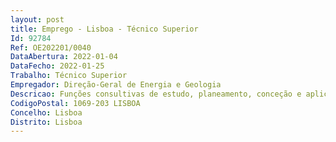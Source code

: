```yaml
--- 
layout: post
title: Emprego - Lisboa - Técnico Superior
Id: 92784
Ref: OE202201/0040
DataAbertura: 2022-01-04
DataFecho: 2022-01-25
Trabalho: Técnico Superior
Empregador: Direção-Geral de Energia e Geologia
Descricao: Funções consultivas de estudo, planeamento, conceção e aplicação de métodos e processos inerentes à sua qualificação profissional nos seguintes domínios de atividade Acompanhamento dos processos de licenciamento e de fiscalização de instalações elétricas e ligações à rede  acompanhamento e instrução dos processos de licenciamento da produção em regime especial  acompanhamento de certificação de entidade instaladoras, inspetoras e de manutenção de ascensores e técnicos responsáveis de ascensores  participação na elaboração de legislação e regulamentação técnica e de segurança na área da energia elétrica  participação e acompanhamento na certificação de instalações elétricas do tipo A, B e C, e no reconhecimento e registo de Técnicos Responsáveis e de Entidades Instaladoras  preparação de resposta e emissão de pareceres, tendo em vista a preparação da tomada de decisão superior Acompanhamento dos processos de licenciamento e de fiscalização de instalações de armazenamento e de abastecimento de combustíveis  acompanhamento de entidades e profissionais que atuam na área dos gases combustíveis, dos combustíveis, e de outros produtos petrolíferos, incluindo a análise e instrução das reclamações relativas às atividades dessas entidades  participação na elaboração de legislação e regulamentação técnica e de segurança na área dos combustíveis  colaboração na manutenção e gestão de plataformas eletrónicas relativas às instalações de combustíveis, bem como na promoção de ações de divulgação e sensibilização para a segurança dessas instalações  preparação e prestação de informação solicitada por entidades externas  emissão de pareceres, tendo em vista a preparação da tomada de decisão superior Acompanhamento de análise de candidaturas a programas nacionais ou internacionais na área da energia, em especial da eficiência energética, no acompanhamento de projetos, conceção de indicadores e sua monitorização e gestão de bases de dados. Participação na elaboração de legislação e regulamentação técnica nas áreas de eficiência energética e sustentabilidade, recursos energias renováveis, bem como elaboração de estudos e pareceres técnicos, acompanhamento e verificação da conformidade regulamentar nessas áreas.
CodigoPostal: 1069-203 LISBOA
Concelho: Lisboa
Distrito: Lisboa
--- 
```

